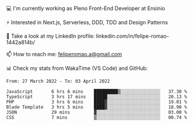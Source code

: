 💻 I'm currently working as Pleno Front-End Developer at Ensinio

⚡ Interested in Next.js, Serverless, DDD, TDD and Design Patterns

👥 Take a look at my LinkedIn profile: linkedin.com/in/felipe-romao-1442a814b/

📫 How to reach me: feliperomao.a@gmail.com

📊 Check my stats from WakaTime (VS Code) and GitHub:

<!--START_SECTION:waka-->

```text
From: 27 March 2022 - To: 03 April 2022

JavaScript       6 hrs 6 mins    █████████▒░░░░░░░░░░░░░░░   37.30 %
TypeScript       3 hrs 17 mins   █████░░░░░░░░░░░░░░░░░░░░   20.13 %
PHP              3 hrs 6 mins    ████▓░░░░░░░░░░░░░░░░░░░░   19.01 %
Blade Template   3 hrs 5 mins    ████▓░░░░░░░░░░░░░░░░░░░░   18.90 %
JSON             29 mins         ▓░░░░░░░░░░░░░░░░░░░░░░░░   03.00 %
CSS              7 mins          ▒░░░░░░░░░░░░░░░░░░░░░░░░   00.74 %
```

<!--END_SECTION:waka-->
